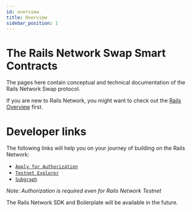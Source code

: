 ```yaml
---
id: overview
title: Overview
sidebar_position: 1
---
```


# The Rails Network Swap Smart Contracts

The pages here contain conceptual and technical documentation of the Rails Network Swap protocol.

If you are new to Rails Network, you might want to check out the [Rails Overview](../../concepts/overview) first.

# Developer links

The following links will help you on your journey of building on the Rails Network:

- [`Apply for Authorization`](https://www.jotform.com/form/233264447089059)
- [`Testnet Explorer`](https://explore.steamexchange.io)
- [`Subgraph`](https://graph.steamexchange.io)

*Note: Authorization is required even for Rails Network Testnet*

The Rails Network SDK and Boilerplate will be available in the future.
